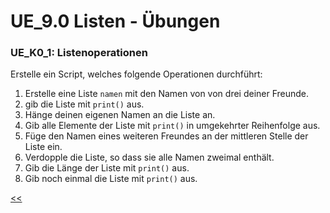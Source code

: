 # UE_9.0 Listen - Übungen

### UE_K0_1: Listenoperationen

Erstelle ein Script, welches folgende Operationen durchführt:

1. Erstelle eine Liste `namen` mit den Namen von von drei deiner Freunde.
2. gib die Liste mit `print()` aus.
3. Hänge deinen eigenen Namen an die Liste an.
4. Gib alle Elemente der Liste mit `print()` in umgekehrter Reihenfolge aus.
4. Füge den Namen eines weiteren Freundes an der mittleren Stelle der Liste ein.
5. Verdopple die Liste, so dass sie alle Namen zweimal enthält.
6. Gib die Länge der Liste mit `print()` aus.
7. Gib noch einmal die Liste mit `print()` aus.



[<<](../skriptum/9.0_Listen.md)